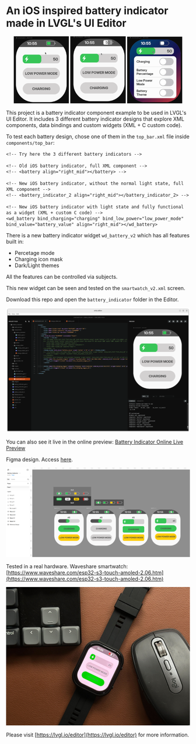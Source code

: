 # An iOS inspired battery indicator made in LVGL's UI Editor

<!-- ![alt text](repo_assets/battery_indicator.gif)
![alt text](repo_assets/battery_indicator_widget.gif) -->

<p align="center">
  <img src="repo_assets/battery_indicator.gif" width="30%"/>
  <img src="repo_assets/battery_indicator_widget.gif" width="30%"/>
  <img src="repo_assets/battery_indicator_widget_v2.gif" width="30%"/>
</p>

This project is a battery indicator component example to be used in LVGL's UI Editor.
It includes 3 different battery indicator designs that explore XML components, data bindings and custom widgets (XML + C custom code).

To test each battery design, chose one of them in the `top_bar.xml` file inside `components/top_bar`:
```
<!-- Try here the 3 different battery indicators -->

<!-- Old iOS battery indicator, full XML component -->
<!-- <battery align="right_mid"></battery> -->

<!-- New iOS battery indicator, without the normal light state, full XML component -->
<!-- <battery_indicator_2 align="right_mid"></battery_indicator_2> -->

<!-- New iOS battery indicator with light state and fully functional as a widget (XML + custom C code) -->
<wd_battery bind_charging="charging" bind_low_power="low_power_mode" bind_value="battery_value" align="right_mid"></wd_battery>
```

There is a new battery indicator widget `wd_battery_v2` which has all features built in:
- Percetage mode
- Charging icon mask
- Dark/Light themes

All the features can be controlled via subjects.

This new widget can be seen and tested on the `smartwatch_v2.xml` screen.

Download this repo and open the `battery_indicator` folder in the Editor.

![alt text](repo_assets/battery_indicator_editor.png)

You can also see it live in the online preview: [Battery Indicator Online Live Preview](https://viewer.lvgl.io/?repo=giobauermeister/battery-indicator-lvgl-editor/tree/main/battery_indicator)

Figma design. Access [here](https://www.figma.com/design/HVvM9m0egZy0wYZDLKKPTA/Battery-Indicator).

![alt text](repo_assets/battery_indicator_figma.png)

Tested in a real hardware. Waveshare smartwatch: [https://www.waveshare.com/esp32-s3-touch-amoled-2.06.htm](https://www.waveshare.com/esp32-s3-touch-amoled-2.06.htm)

![alt text](repo_assets/smartwatch.jpg)

Please visit [https://lvgl.io/editor](https://lvgl.io/editor) for more information.

